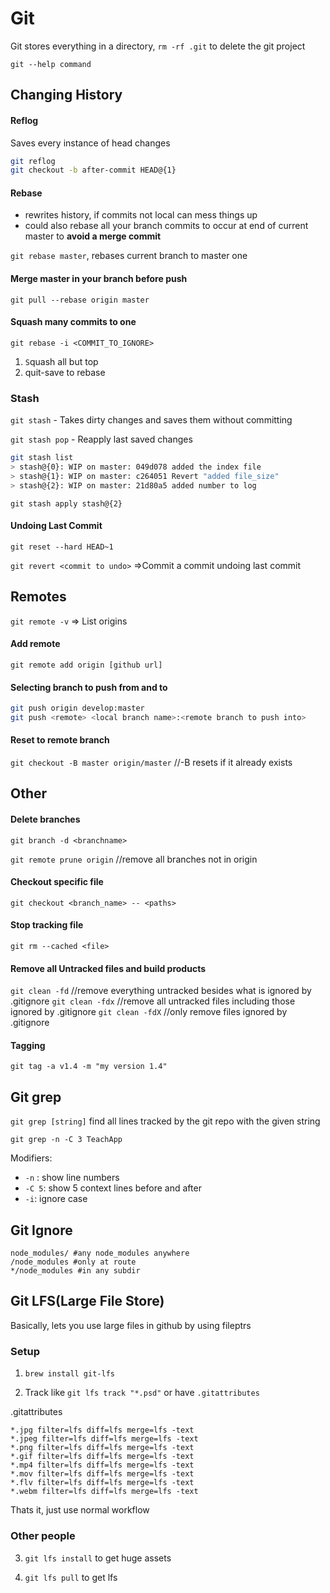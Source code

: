 # Git

Git stores everything in a directory, `rm -rf .git` to delete the git project

`git --help command`

## Changing History

#### Reflog

Saves every instance of head changes

```bash
git reflog
git checkout -b after-commit HEAD@{1}
```

#### Rebase

- rewrites history, if commits not local can mess things up
- could also rebase all your branch commits to occur at end of current master to **avoid a merge commit**

`git rebase master`, rebases current branch to master one 

#### Merge master in your branch before push

`git pull --rebase origin master`

#### Squash many commits to one

`git rebase -i <COMMIT_TO_IGNORE>`

1. `S`quash all but top
2. quit-save to rebase

### Stash

`git stash` - Takes dirty changes and saves them without committing

`git stash pop` - Reapply last saved changes

```bash
git stash list
> stash@{0}: WIP on master: 049d078 added the index file
> stash@{1}: WIP on master: c264051 Revert "added file_size"
> stash@{2}: WIP on master: 21d80a5 added number to log
```

`git stash apply stash@{2}` 

#### Undoing Last Commit

`git reset --hard HEAD~1`

`git revert <commit to undo>` =>Commit a commit undoing last commit

## Remotes

`git remote -v`  => List origins

#### Add remote

`git remote add origin [github url]`

#### Selecting branch to push from and to

```bash
git push origin develop:master
git push <remote> <local branch name>:<remote branch to push into>
```

#### Reset to remote branch

`git checkout -B master origin/master` //-B resets if it already exists

## Other

#### Delete branches

`git branch -d <branchname>` 

`git remote prune origin`  //remove all branches not in origin

#### Checkout specific file

`git checkout <branch_name> -- <paths>`

#### Stop tracking file

`git rm --cached <file>`

#### Remove all Untracked files and build products

`git clean -fd` //remove everything untracked besides what is  ignored by .gitignore
`git clean -fdx` //remove all untracked files including those ignored by .gitignore
`git clean -fdX` //only remove files ignored by .gitignore

#### Tagging

`git tag -a v1.4 -m "my version 1.4"`

## Git grep

`git grep [string]` find all lines tracked by the git repo with the given string

`git grep -n -C 3 TeachApp` 

Modifiers:

- `-n` : show line numbers
- `-C 5`: show 5 context lines before and after 
- `-i`: ignore case

## Git Ignore

```
node_modules/ #any node_modules anywhere
/node_modules #only at route
*/node_modules #in any subdir
```

## Git LFS(Large File Store)

Basically, lets you use large files in github by using fileptrs

### Setup

1) `brew install git-lfs`

2) Track like `git lfs track "*.psd"` or have `.gitattributes`

.gitattributes

```
*.jpg filter=lfs diff=lfs merge=lfs -text
*.jpeg filter=lfs diff=lfs merge=lfs -text
*.png filter=lfs diff=lfs merge=lfs -text
*.gif filter=lfs diff=lfs merge=lfs -text
*.mp4 filter=lfs diff=lfs merge=lfs -text
*.mov filter=lfs diff=lfs merge=lfs -text
*.flv filter=lfs diff=lfs merge=lfs -text
*.webm filter=lfs diff=lfs merge=lfs -text
```

Thats it, just use normal workflow 

### Other people

3) `git lfs install` to get huge assets

4) `git lfs pull` to get lfs

